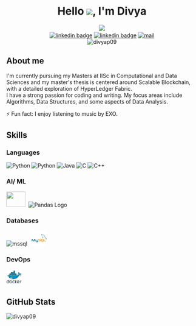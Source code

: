 <!--
Here are some ideas to get you started:

- 🔭 I’m currently working on ...
- 🌱 I’m currently learning ...
- 👯 I’m looking to collaborate on ...
- 🤔 I’m looking for help with ...
- 💬 Ask me about ...
- 📫 How to reach me: ...
- 😄 Pronouns: ...
- ⚡ Fun fact: ...
-->
<h1 align="center">
  Hello <img src="https://media.giphy.com/media/hvRJCLFzcasrR4ia7z/giphy.gif" width="30px"/>, I'm Divya
</h1>

<div id="header" align="center">
  <img src="https://i.giphy.com/media/v1.Y2lkPTc5MGI3NjExb25mZ3FqZjI4aHdwM3pqeG1ibTVhcnBxajd4bjdyYmxqazVzOHB0diZlcD12MV9pbnRlcm5hbF9naWZfYnlfaWQmY3Q9Zw/L1R1tvI9svkIWwpVYr/giphy.gif" width="200" />
</div>

<div id="badges" align="center">
  <div>
    <a href="https://www.linkedin.com/in/divya-pulivarthi/" target="_blank"><img src="https://img.shields.io/badge/LinkedIn-0077B5?style=for-the-badge&logo=linkedin&logoColor=white" width="100" alt="linkedin badge" /></a>
    <a href="https://leetcode.com/u/divyap09/" target="_blank"><img src="https://img.shields.io/badge/-LeetCode-FFA116?style=for-the-badge&logo=LeetCode&logoColor=black" width="100" alt="linkedin badge" /></a>
    <a href="mailto:divyapulivarthi09@gmail.com" target="_blank"><img src="https://img.shields.io/badge/Gmail-D14836?style=for-the-badge&logo=gmail&logoColor=white" width="100" alt="mail" height="25"/></a>
  </div>
  
  <div>
    <img src="https://komarev.com/ghpvc/?username=divyap09&label=Profile%20views&color=0e75b6&style=flat" alt="divyap09" />
  </div>
</div>



## About me
<section id="about">
  <p>I'm currently pursuing my Masters at IISc in Computational and Data Sciences and my master's thesis is centered around Scalable Blockchain, with a detailed exploration of HyperLedger Fabric. <br/> I have a strong passion for coding and writing. My focus areas include Algorithms, Data Structures, and some aspects of Data Analysis.</p>

  ⚡ Fun fact: I enjoy listening to music by EXO.
    
</section>

<!-- About section-->

<!--Tools & Techologies -->
<!-- icons from https://github.com/devicons/devicon/tree/master/icons -->
## Skills
### Languages
<section id="lang_tools">

  ![Python](https://img.shields.io/badge/-Python-000?&logo=Python)
  <img src="https://img.shields.io/badge/-Python-000?&logo=Python" alt="Python">
  ![Java](https://img.shields.io/badge/-Java-000?&logo=Java&logoColor=007396)
  ![C](https://img.shields.io/badge/-C-000?&logo=C)
  ![C++](https://img.shields.io/badge/-C++-000?&logo=c%2b%2b&logoColor=00599C)
    <!--<img src="https://github.com/tandpfun/skill-icons/blob/main/icons/Python-Dark.svg" title="Python" alt="Python" width="40" height="40"/>&nbsp;
    <img src="https://raw.githubusercontent.com/devicons/devicon/master/icons/java/java-original.svg" alt="java" width="40" height="40"/>&nbsp;
    <img src="https://raw.githubusercontent.com/devicons/devicon/master/icons/python/python-original.svg" alt="python" width="40" height="40"/>&nbsp; -->
</section>


### AI/ ML
<div>
  <img src="https://raw.githubusercontent.com/numpy/numpy/main/branding/logo/primary/numpylogo.svg" width="50" height="40">&nbsp;
  <img alt="Pandas Logo" src="https://pandas.pydata.org/static/img/pandas.svg" width="50" height="40">&nbsp;
</div>
  <!--<a href="#" target="_blank" rel="noreferrer"><img src="https://raw.githubusercontent.com/devicons/devicon/2ae2a900d2f041da66e950e4d48052658d850630/icons/pandas/pandas-original.svg" alt="pandas" width="40" height="40"/></a>
 <a href="#" target="_blank" rel="noreferrer"><img src="https://www.vectorlogo.zone/logos/pytorch/pytorch-icon.svg" alt="pytorch" width="40" height="40"/></a>
 <a href="https://scikit-learn.org/" target="_blank" rel="noreferrer"> <img src="https://upload.wikimedia.org/wikipedia/commons/0/05/Scikit_learn_logo_small.svg" alt="scikit_learn" width="40" height="40"/></a>
 <a href="#" target="_blank" rel="noreferrer"><img src="https://seaborn.pydata.org/_images/logo-mark-lightbg.svg" alt="seaborn" width="40" height="40"/></a>
 <a href="#" target="_blank" rel="noreferrer"> <img src="https://www.vectorlogo.zone/logos/tensorflow/tensorflow-icon.svg" alt="tensorflow" width="40" height="40"/> </a> </p>
  -->
  
### Databases
<div>
 <img src="https://www.svgrepo.com/show/303229/microsoft-sql-server-logo.svg" alt="mssql" width="40" height="40"/> &nbsp;
 <img src="https://raw.githubusercontent.com/devicons/devicon/master/icons/mysql/mysql-original-wordmark.svg" alt="mysql" width="40" height="40"/> &nbsp;

</div>

### DevOps
<div>
  <img src="https://raw.githubusercontent.com/devicons/devicon/master/icons/docker/docker-original-wordmark.svg" alt="docker" width="40" height="40"/>&nbsp;
</div>






## GitHub Stats
<p><img align="left" src="https://github-readme-stats.vercel.app/api/top-langs?username=divyap09&show_icons=true&locale=en&layout=compact" alt="divyap09" /></p>

